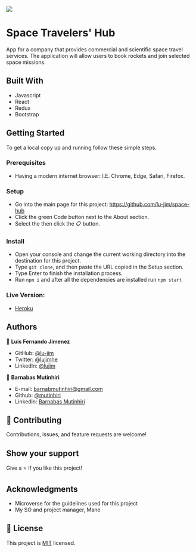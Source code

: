![](https://img.shields.io/badge/Microverse-blueviolet)

# Space Travelers' Hub

App for a company that provides commercial and scientific space travel services. The application will allow users to book rockets and join selected space missions.
## Built With

- Javascript
- React
- Redux
- Bootstrap

## Getting Started
To get a local copy up and running follow these simple steps.
### Prerequisites
- Having a modern internet browser: I.E. Chrome, Edge, Safari, Firefox.
### Setup
- Go into the main page for this project: https://github.com/lu-jim/space-hub
- Click the green Code button next to the About section.
- Select the then click the 📋 button.
### Install
- Open your console and change the current working directory into the destination for this project.
- Type `git clone`, and then paste the URL copied in the Setup section.
- Type Enter to finish the installation process.
- Run `npm i` and after all the dependencies are installed run `npm start`

### Live Version:
- [Heroku](https://space-travel-hub.herokuapp.com)
## Authors

👤 **Luis Fernando Jimenez**

- GitHub: [@lu-jim](https://github.com/lu-jim)
- Twitter: [@lujimhe](https://twitter.com/lujimhe)
- LinkedIn: [@lujim](https://www.linkedin.com/in/lujim/)

👤 **Barnabas Mutinhiri**

- E-mail: [barnabmutinhiri@gmail.com](barnabmutinhiri@gmail.com)
- Github: [@mutinhiri](https://github.com/mutinhiri)
- Linkedin: [Barnabas Mutinhiri](https://www.linkedin.com/in/bunbee/)

## 🤝 Contributing

Contributions, issues, and feature requests are welcome!

## Show your support

Give a ⭐️ if you like this project!
## Acknowledgments

- Microverse for the guidelines used for this project
- My SO and project manager, Mane
## 📝 License

This project is [MIT](./MIT.md) licensed.
